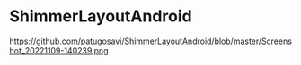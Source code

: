 # ShimmerLayoutAndroid

https://github.com/patugosavi/ShimmerLayoutAndroid/blob/master/Screenshot_20221109-140239.png
